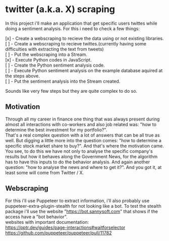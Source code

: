 # twitter (a.k.a. X) scraping

In this project i'll make an application that get specific users twittes while doing a sentiment analysis.
For this i need to check a few things:

[x] - Create a webscraping to recieve the data using or not existing libraries.<br />
[ ] - Create a webscraping to recieve twittes.(currently having some difficulties with extracting the text from tweets)<br />
[ ] - Put the webscraping into a Stream.<br />
[x] - Execute Python codes in JavaScript.<br />
[ ] - Create the Python sentiment analysis code.<br />
[ ] - Execute Python sentiment analysis on the example database aquired at the steps above.<br />
[ ] - Put the sentiment analysis into the Stream created.

Sounds like very few steps but they are quite complex to do so.


## Motivation

Through all my career in finance one thing that was always present during almost all interactions with co-workers and also job related was: "how to determine the best investment for my portfolio?".<br />
That's a real complex question with a lot of answers that can be all true as well. But digging a little more into the question comes: "how to determine a specific stock market share to buy?". And that's where the motivation came.<br />
You see, to do this we have not only to analyse the specific company's results but how it behaves along the Government News, for the algorithm has to have this inputs to do the behavior analysis. And again another question: "how to analyse the news and where to get it?". And you got it, at least some will come from Twitter / X.

## Webscraping

For this i'll use Puppeteer to extract information, i'll also probably use puppeteer-extra-plugin-stealth for not looking like a bot. To test the stealth package i'll use the website "https://bot.sannysoft.com" that shows if the access have a "bot behavior".<br />
websites with important documentation: <br />
https://pptr.dev/guides/page-interactions#waitforselector<br />
https://github.com/puppeteer/puppeteer/pull/11782<br />
